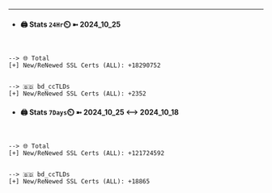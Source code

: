 

---
- #### 🖨️ **Stats** `24Hr`⏲️ ➼ 2024_10_25
```console


--> 🌐 Total
[+] New/ReNewed SSL Certs (ALL): +18290752


--> 🇧🇩 bd_ccTLDs
[+] New/ReNewed SSL Certs (ALL): +2352

```

- #### 🖨️ **Stats** `7Days`⏲️ ➼ 2024_10_25 <--> 2024_10_18
```console


--> 🌐 Total
[+] New/ReNewed SSL Certs (ALL): +121724592


--> 🇧🇩 bd_ccTLDs
[+] New/ReNewed SSL Certs (ALL): +18865

```

